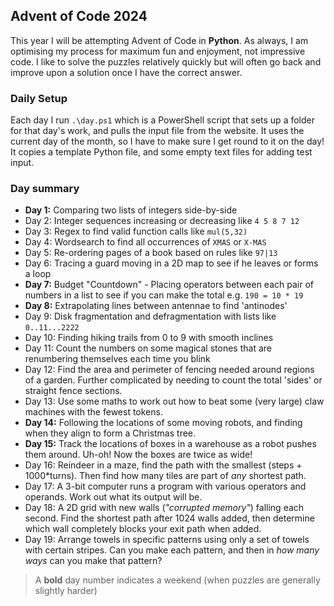 ## Advent of Code 2024

This year I will be attempting Advent of Code in **Python**. As always, I am optimising my process for maximum fun and enjoyment, not impressive code. I like to solve the puzzles relatively quickly but will often go back and improve upon a solution once I have the correct answer.

### Daily Setup
Each day I run `.\day.ps1` which is a PowerShell script that sets up a folder for that day's work, and pulls the input file from the website. It uses the current day of the month, so I have to make sure I get round to it on the day! It copies a template Python file, and some empty text files for adding test input.

### Day summary
- **Day 1:** Comparing two lists of integers side-by-side
- Day 2: Integer sequences increasing or decreasing like `4 5 8 7 12`
- Day 3: Regex to find valid function calls like `mul(5,32)`
- Day 4: Wordsearch to find all occurrences of `XMAS` or `X-MAS`
- Day 5: Re-ordering pages of a book based on rules like `97|13`
- Day 6: Tracing a guard moving in a 2D map to see if he leaves or forms a loop
- **Day 7:** Budget "Countdown" - Placing operators between each pair of numbers in a list to see if you can make the total e.g. `190 = 10 * 19`
- **Day 8:** Extrapolating lines between antennae to find 'antinodes'
- Day 9: Disk fragmentation and defragmentation with lists like `0..11...2222`
- Day 10: Finding hiking trails from 0 to 9 with smooth inclines
- Day 11: Count the numbers on some magical stones that are renumbering themselves each time you blink
- Day 12: Find the area and perimeter of fencing needed around regions of a garden. Further complicated by needing to count the total 'sides' or straight fence sections.
- Day 13: Use some maths to work out how to beat some (very large) claw machines with the fewest tokens.
- **Day 14:** Following the locations of some moving robots, and finding when they align to form a Christmas tree.
- **Day 15:** Track the locations of boxes in a warehouse as a robot pushes them around. Uh-oh! Now the boxes are twice as wide!
- Day 16: Reindeer in a maze, find the path with the smallest (steps + 1000\*turns). Then find how many tiles are part of *any* shortest path.
- Day 17: A 3-bit computer runs a program with various operators and operands. Work out what its output will be.
- Day 18: A 2D grid with new walls (*"corrupted memory"*) falling each second. Find the shortest path after 1024 walls added, then determine which wall completely blocks your exit path when added.
- Day 19: Arrange towels in specific patterns using only a set of towels with certain stripes. Can you make each pattern, and then in *how many ways* can you make that pattern?


> A **bold** day number indicates a weekend (when puzzles are generally slightly harder)